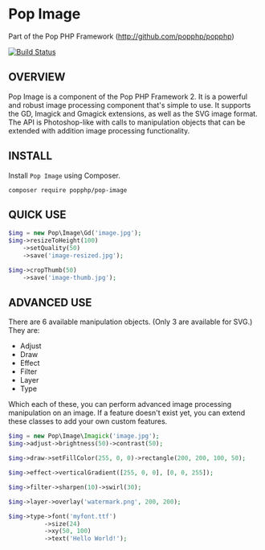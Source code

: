 Pop Image
=========
Part of the Pop PHP Framework (http://github.com/popphp/popphp)

[![Build Status](https://travis-ci.org/popphp/pop-image.svg?branch=master)](https://travis-ci.org/popphp/pop-image)

OVERVIEW
--------
Pop Image is a component of the Pop PHP Framework 2. It is a powerful and robust image processing
component that's simple to use. It supports the GD, Imagick and Gmagick extensions, as well as
the SVG image format. The API is Photoshop-like with calls to manipulation objects that can be
extended with addition image processing functionality.

INSTALL
-------

Install `Pop Image` using Composer.

    composer require popphp/pop-image

QUICK USE
---------

```php
$img = new Pop\Image\Gd('image.jpg');
$img->resizeToHeight(100)
    ->setQuality(50)
    ->save('image-resized.jpg');

$img->cropThumb(50)
    ->save('image-thumb.jpg');
```

ADVANCED USE
------------
There are 6 available manipulation objects. (Only 3 are available for SVG.) They are:

 - Adjust
 - Draw
 - Effect
 - Filter
 - Layer
 - Type

Which each of these, you can perform advanced image processing manipulation on an image.
If a feature doesn't exist yet, you can extend these classes to add your own custom features.

```php
$img = new Pop\Image\Imagick('image.jpg');
$img->adjust->brightness(50)->contrast(50);

$img->draw->setFillColor(255, 0, 0)->rectangle(200, 200, 100, 50);

$img->effect->verticalGradient([255, 0, 0], [0, 0, 255]);

$img->filter->sharpen(10)->swirl(30);

$img->layer->overlay('watermark.png', 200, 200);

$img->type->font('myfont.ttf')
          ->size(24)
          ->xy(50, 100)
          ->text('Hello World!');
```
